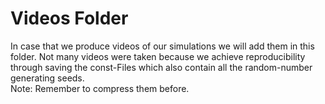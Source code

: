 # Videos Folder 

In case that we produce videos of our simulations we will add them in this folder. Not many videos were taken because we achieve reproducibility through saving the const-Files which also contain all the random-number generating seeds.  
Note: Remember to compress them before.